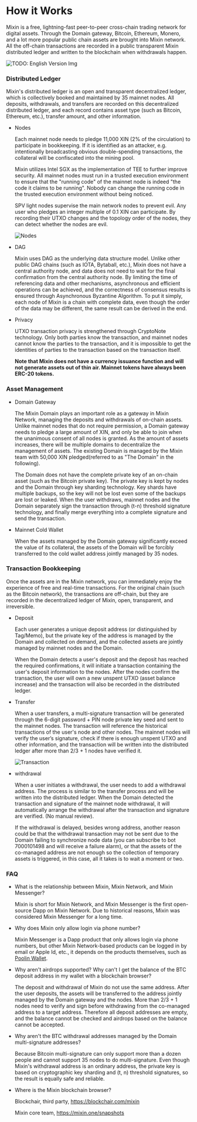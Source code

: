 # How it Works

Mixin is a free, lightning-fast peer-to-peer cross-chain trading network for digital assets. Through the Domain gateway, Bitcoin, Ethereum, Monero, and a lot more popular public chain assets are brought into Mixin network. All the off-chain transactions are recorded in a public transparent Mixin distributed ledger and written to the blockchain when withdrawals happen.

![TODO: English Version Img](./how-it-works.svg)

### Distributed Ledger

Mixin's distributed ledger is an open and transparent decentralized ledger, which is collectively booked and maintained by 35 mainnet nodes. All deposits, withdrawals, and transfers are recorded on this decentralized distributed ledger, and each record contains asset type (such as Bitcoin, Ethereum, etc.), transfer amount, and other information.

- Nodes
 
  Each mainnet node needs to pledge 11,000 XIN (2% of the circulation) to participate in bookkeeping. If it is identified as an attacker, e.g. intentionally broadcasting obvious double-spending transactions, the collateral will be confiscated into the mining pool.

  Mixin utilizes Intel SGX as the implementation of TEE to further improve security. All mainnet nodes must run in a trusted execution environment to ensure that the "running code" of the mainnet node is indeed "the code it claims to be running". Nobody can change the running code in the trusted execution environment without being noticed.

  SPV light nodes supervise the main network nodes to prevent evil. Any user who pledges an integer multiple of 0.1 XIN can participate. By recording their UTXO changes and the topology order of the nodes, they can detect whether the nodes are evil.

  ![Nodes](./how-it-works-nodes.svg)

- DAG

  Mixin uses DAG as the underlying data structure model. Unlike other public DAG chains (such as IOTA, Bytaball, etc.), Mixin does not have a central authority node, and data does not need to wait for the final confirmation from the central authority node. By limiting the time of referencing data and other mechanisms, asynchronous and efficient operations can be achieved, and the correctness of consensus results is ensured through Asynchronous Byzantine Algorithm. To put it simply, each node of Mixin is a chain with complete data, even though the order of the data may be different, the same result can be derived in the end.
 
- Privacy

  UTXO transaction privacy is strengthened through CryptoNote technology. Only both parties know the transaction, and mainnet nodes cannot know the parties to the transaction, and it is impossible to get the identities of parties to the transaction based on the transaction itself.

  **Note that Mixin does not have a currency issuance function and will not generate assets out of thin air. Mainnet tokens have always been ERC-20 tokens.**

### Asset Management

- Domain Gateway

  The Mixin Domain plays an important role as a gateway in Mixin Network, managing the deposits and withdrawals of on-chain assets. Unlike mainnet nodes that do not require permission, a Domain gateway needs to pledge a large amount of XIN, and only be able to join when the unanimous consent of all nodes is granted. As the amount of assets increases, there will be multiple domains to decentralize the management of assets. The existing Domain is managed by the Mixin team with 50,000 XIN pledged(referred to as "The Domain" in the following).

  The Domain does not have the complete private key of an on-chain asset (such as the Bitcoin private key). The private key is kept by nodes and the Domain through key sharding technology. Key shards have multiple backups, so the key will not be lost even some of the backups are lost or leaked. When the user withdraws, mainnet nodes and the Domain separately sign the transaction through (t-n) threshold signature technology, and finally merge everything into a complete signature and send the transaction.

- Mainnet Cold Wallet

  When the assets managed by the Domain gateway significantly exceed the value of its collateral, the assets of the Domain will be forcibly transferred to the cold wallet address jointly managed by 35 nodes.


### Transaction Bookkeeping

Once the assets are in the Mixin network, you can immediately enjoy the experience of free and real-time transactions. For the original chain (such as the Bitcoin network), the transactions are off-chain, but they are recorded in the decentralized ledger of Mixin, open, transparent, and irreversible.

- Deposit

  Each user generates a unique deposit address (or distinguished by Tag/Memo), but the private key of the address is managed by the Domain and collected on demand, and the collected assets are jointly managed by mainnet nodes and the Domain.

  When the Domain detects a user's deposit and the deposit has reached the required confirmations, it will initiate a transaction containing the user's deposit information to the nodes. After the nodes confirm the transaction, the user will own a new unspent UTXO (asset balance increase) and the transaction will also be recorded in the distributed ledger.

- Transfer

  When a user transfers, a multi-signature transaction will be generated through the 6-digit password + PIN node private key seed and sent to the mainnet nodes. The transaction will reference the historical transactions of the user's node and other nodes. The mainnet nodes will verify the user’s signature, check if there is enough unspent UTXO and other information, and the transaction will be written into the distributed ledger after more than 2/3 + 1 nodes have verified it.

  ![Transaction](./full-node-transaction.png)

- withdrawal

  When a user initiates a withdrawal, the user needs to add a withdrawal address. The process is similar to the transfer process and will be written into the distributed ledger. When the Domain detected the transaction and signature of the mainnet node withdrawal, it will automatically arrange the withdrawal after the transaction and signature are verified. (No manual review).

  If the withdrawal is delayed, besides wrong address, another reason could be that the withdrawal transaction may not be sent due to the Domain failing to synchronize node data (you can subscribe to bot 7000101498 and will receive a failure alarm), or that the assets of the co-managed address are not enough so the collection of temporary assets is triggered, in this case, all it takes is to wait a moment or two.

### FAQ

- What is the relationship between Mixin, Mixin Network, and Mixin Messenger?
  
  Mixin is short for Mixin Network, and Mixin Messenger is the first open-source Dapp on Mixin Network. Due to historical reasons, Mixin was considered Mixin Messenger for a long time.

- Why does Mixin only allow login via phone number?

  Mixin Messenger is a Dapp product that only allows login via phone numbers, but other Mixin Network-based products can be logged in by email or Apple Id, etc., it depends on the products themselves, such as [Poolin Wallet](http://poolin.fi).  

- Why aren't airdrops supported? Why can't I get the balance of the BTC deposit address in my wallet with a blockchain browser?

  The deposit and withdrawal of Mixin do not use the same address. After the user deposits, the assets will be transferred to the address jointly managed by the Domain gateway and the nodes. More than 2/3 + 1 nodes need to verify and sign before withdrawing from the co-managed address to a target address. Therefore all deposit addresses are empty, and the balance cannot be checked and airdrops based on the balance cannot be accepted.
  
- Why aren't the BTC withdrawal addresses managed by the Domain multi-signature addresses?

  Because Bitcoin multi-signature can only support more than a dozen people and cannot support 35 nodes to do multi-signature. Even though Mixin's withdrawal address is an ordinary address, the private key is based on cryptographic key sharding and (t, n) threshold signatures, so the result is equally safe and reliable.

- Where is the Mixin blockchain browser?

  Blockchair, third party, https://blockchair.com/mixin

  Mixin core team, https://mixin.one/snapshots
